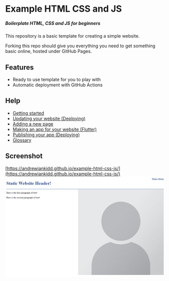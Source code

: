 # Example HTML CSS and JS
##### _Boilerplate HTML, CSS and JS for beginners_

This repository is a basic template for creating a simple website.

Forking this repo should give you everything you need to get something basic online, hosted under GitHub Pages.

## Features
- Ready to use template for you to play with
- Automatic deployment with GitHub Actions

## Help
 - [Getting started](./assets/help/getting-started.md)
 - [Updating your website (Deploying)](./assets/help/deploying.md)
 - [Adding a new page](./assets/help/adding-a-new-page.md)
 - [Making an app for your website (Flutter)](./assets/help/glossary.md)
 - [Publishing your app (Deploying)](./assets/deploying-flutter.md)
 - [Glossary](./assets/help/glossary.md)


## Screenshot
[https://andrewiankidd.github.io/example-html-css-js/](https://andrewiankidd.github.io/example-html-css-js/)
[![Screencap of project index page displayed in browser](assets/img/screencap.png)](https://andrewiankidd.github.io/example-html-css-js/)